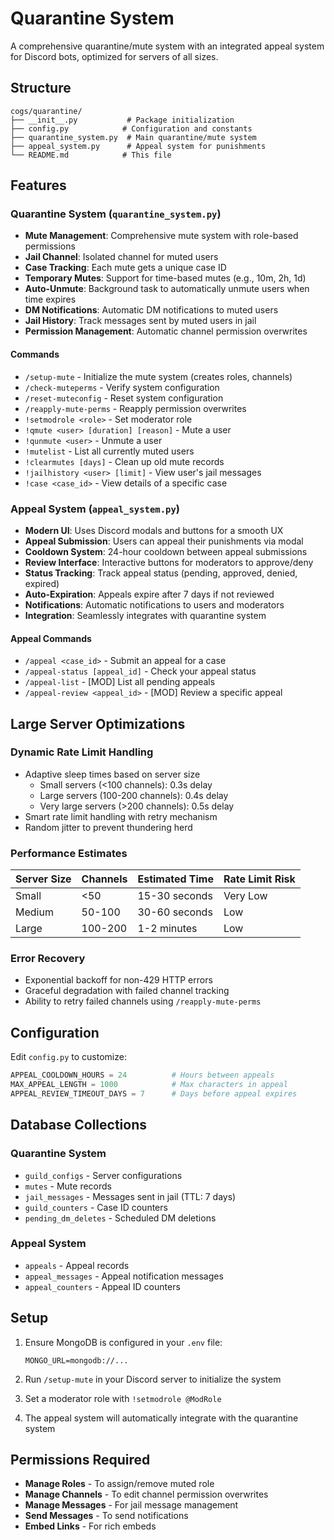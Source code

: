 # Quarantine System

A comprehensive quarantine/mute system with an integrated appeal system for Discord bots, optimized for servers of all sizes.

## Structure

```
cogs/quarantine/
├── __init__.py           # Package initialization
├── config.py            # Configuration and constants
├── quarantine_system.py  # Main quarantine/mute system
├── appeal_system.py      # Appeal system for punishments
└── README.md            # This file
```

## Features

### Quarantine System (`quarantine_system.py`)
- **Mute Management**: Comprehensive mute system with role-based permissions
- **Jail Channel**: Isolated channel for muted users
- **Case Tracking**: Each mute gets a unique case ID
- **Temporary Mutes**: Support for time-based mutes (e.g., 10m, 2h, 1d)
- **Auto-Unmute**: Background task to automatically unmute users when time expires
- **DM Notifications**: Automatic DM notifications to muted users
- **Jail History**: Track messages sent by muted users in jail
- **Permission Management**: Automatic channel permission overwrites

#### Commands
- `/setup-mute` - Initialize the mute system (creates roles, channels)
- `/check-muteperms` - Verify system configuration
- `/reset-muteconfig` - Reset system configuration
- `/reapply-mute-perms` - Reapply permission overwrites
- `!setmodrole <role>` - Set moderator role
- `!qmute <user> [duration] [reason]` - Mute a user
- `!qunmute <user>` - Unmute a user
- `!mutelist` - List all currently muted users
- `!clearmutes [days]` - Clean up old mute records
- `!jailhistory <user> [limit]` - View user's jail messages
- `!case <case_id>` - View details of a specific case

### Appeal System (`appeal_system.py`)
- **Modern UI**: Uses Discord modals and buttons for a smooth UX
- **Appeal Submission**: Users can appeal their punishments via modal
- **Cooldown System**: 24-hour cooldown between appeal submissions
- **Review Interface**: Interactive buttons for moderators to approve/deny
- **Status Tracking**: Track appeal status (pending, approved, denied, expired)
- **Auto-Expiration**: Appeals expire after 7 days if not reviewed
- **Notifications**: Automatic notifications to users and moderators
- **Integration**: Seamlessly integrates with quarantine system

#### Appeal Commands
- `/appeal <case_id>` - Submit an appeal for a case
- `/appeal-status [appeal_id]` - Check your appeal status
- `/appeal-list` - [MOD] List all pending appeals
- `/appeal-review <appeal_id>` - [MOD] Review a specific appeal

## Large Server Optimizations

### Dynamic Rate Limit Handling
- Adaptive sleep times based on server size
  - Small servers (<100 channels): 0.3s delay
  - Large servers (100-200 channels): 0.4s delay
  - Very large servers (>200 channels): 0.5s delay
- Smart rate limit handling with retry mechanism
- Random jitter to prevent thundering herd

### Performance Estimates
| Server Size | Channels | Estimated Time | Rate Limit Risk |
|-------------|----------|----------------|-----------------|
| Small       | <50      | 15-30 seconds  | Very Low        |
| Medium      | 50-100   | 30-60 seconds  | Low             |
| Large       | 100-200  | 1-2 minutes    | Low             |

### Error Recovery
- Exponential backoff for non-429 HTTP errors
- Graceful degradation with failed channel tracking
- Ability to retry failed channels using `/reapply-mute-perms`

## Configuration

Edit `config.py` to customize:

```python
APPEAL_COOLDOWN_HOURS = 24          # Hours between appeals
MAX_APPEAL_LENGTH = 1000            # Max characters in appeal
APPEAL_REVIEW_TIMEOUT_DAYS = 7      # Days before appeal expires
```

## Database Collections

### Quarantine System
- `guild_configs` - Server configurations
- `mutes` - Mute records
- `jail_messages` - Messages sent in jail (TTL: 7 days)
- `guild_counters` - Case ID counters
- `pending_dm_deletes` - Scheduled DM deletions

### Appeal System
- `appeals` - Appeal records
- `appeal_messages` - Appeal notification messages
- `appeal_counters` - Appeal ID counters

## Setup

1. Ensure MongoDB is configured in your `.env` file:
   ```
   MONGO_URL=mongodb://...
   ```

2. Run `/setup-mute` in your Discord server to initialize the system

3. Set a moderator role with `!setmodrole @ModRole`

4. The appeal system will automatically integrate with the quarantine system

## Permissions Required

- **Manage Roles** - To assign/remove muted role
- **Manage Channels** - To edit channel permission overwrites
- **Manage Messages** - For jail message management
- **Send Messages** - To send notifications
- **Embed Links** - For rich embeds